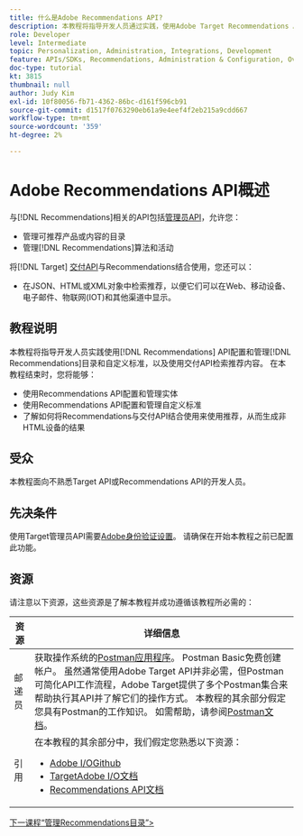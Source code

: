 ```yaml
---
title: 什么是Adobe Recommendations API?
description: 本教程将指导开发人员通过实践，使用Adobe Target Recommendations API配置和管理Recommendations目录和自定义标准，以及使用交付API检索推荐内容。
role: Developer
level: Intermediate
topic: Personalization, Administration, Integrations, Development
feature: APIs/SDKs, Recommendations, Administration & Configuration, Overview
doc-type: tutorial
kt: 3815
thumbnail: null
author: Judy Kim
exl-id: 10f80056-fb71-4362-86bc-d161f596cb91
source-git-commit: d1517f0763290eb61a9e4eef4f2eb215a9cdd667
workflow-type: tm+mt
source-wordcount: '359'
ht-degree: 2%

---
```


# Adobe Recommendations API概述

与[!DNL Recommendations]相关的API包括[管理员API](https://experienceleague.adobe.com/docs/target/using/apis/api-overview.html?lang=en)，允许您：

* 管理可推荐产品或内容的目录
* 管理[!DNL Recommendations]算法和活动

将[!DNL Target] [交付API](https://experienceleague.adobe.com/docs/target/using/apis/api-overview.html?lang=en)与Recommendations结合使用，您还可以：

* 在JSON、HTML或XML对象中检索推荐，以便它们可以在Web、移动设备、电子邮件、物联网(IOT)和其他渠道中显示。

## 教程说明

本教程将指导开发人员实践使用[!DNL Recommendations] API配置和管理[!DNL Recommendations]目录和自定义标准，以及使用交付API检索推荐内容。 在本教程结束时，您将能够：

* 使用Recommendations API配置和管理实体
* 使用Recommendations API配置和管理自定义标准
* 了解如何将Recommendations与交付API结合使用来使用推荐，从而生成非HTML设备的结果

## 受众

本教程面向不熟悉Target API或Recommendations API的开发人员。

## 先决条件

使用Target管理员API需要[Adobe身份验证设置](../apis/configure-io-target-integration.md)。 请确保在开始本教程之前已配置此功能。

## 资源

请注意以下资源，这些资源是了解本教程并成功遵循该教程所必需的：

| 资源 | 详细信息 |
| --- | --- |
| 邮递员 | 获取操作系统的[Postman应用程序](https://www.postman.com/downloads/)。 Postman Basic免费创建帐户。 虽然通常使用Adobe Target API并非必需，但Postman可简化API工作流程，Adobe Target提供了多个Postman集合来帮助执行其API并了解它们的操作方式。 本教程的其余部分假定您具有Postman的工作知识。 如需帮助，请参阅[Postman文档](https://learning.getpostman.com/)。 |
| 引用 | 在本教程的其余部分中，我们假定您熟悉以下资源：<UL><li>[Adobe I/OGithub](https://github.com/adobeio)</li><li>[TargetAdobe I/O文档](https://developers.adobetarget.com/api/#introduction)</li><li>[Recommendations API文档](https://developers.adobetarget.com/api/recommendations/)</li></ul> |

[下一课程“管理Recommendations目录”>](manage-catalog.md)
